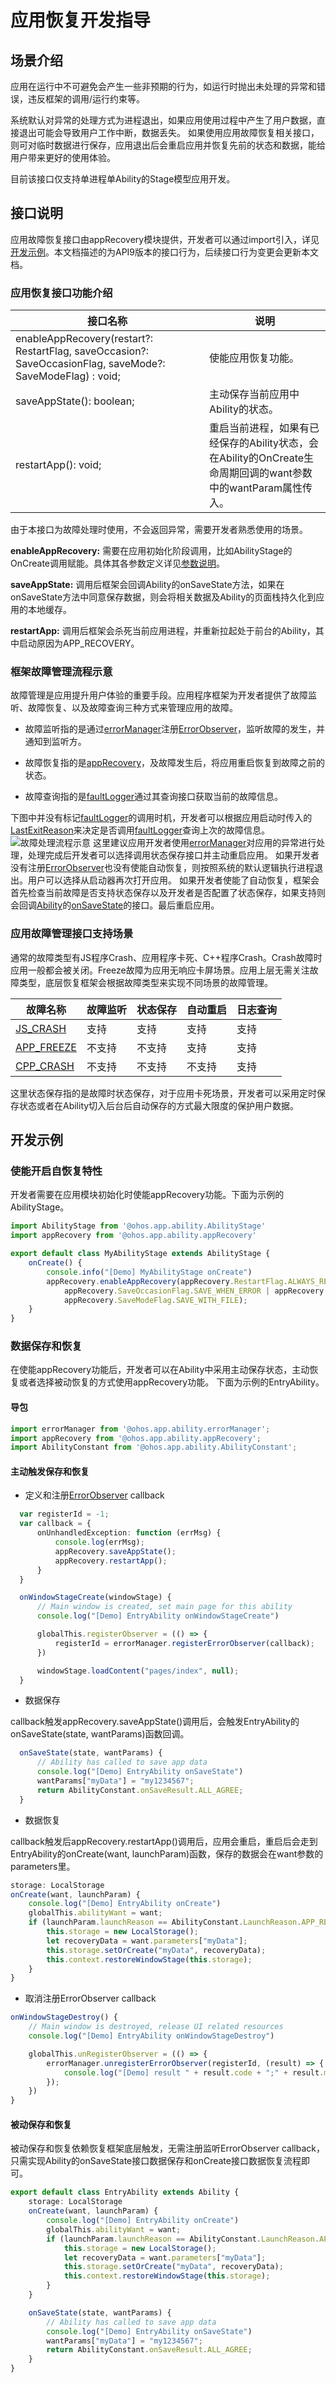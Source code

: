 # 应用恢复开发指导

## 场景介绍

应用在运行中不可避免会产生一些非预期的行为，如运行时抛出未处理的异常和错误，违反框架的调用/运行约束等。

系统默认对异常的处理方式为进程退出，如果应用使用过程中产生了用户数据，直接退出可能会导致用户工作中断，数据丢失。
如果使用应用故障恢复相关接口，则可对临时数据进行保存，应用退出后会重启应用并恢复先前的状态和数据，能给用户带来更好的使用体验。

目前该接口仅支持单进程单Ability的Stage模型应用开发。

## 接口说明

应用故障恢复接口由appRecovery模块提供，开发者可以通过import引入，详见[开发示例](#开发示例)。本文档描述的为API9版本的接口行为，后续接口行为变更会更新本文档。

### 应用恢复接口功能介绍

| 接口名称                                                       | 说明                                                 |
| ------------------------------------------------------------ | ---------------------------------------------------- |
| enableAppRecovery(restart?: RestartFlag, saveOccasion?: SaveOccasionFlag, saveMode?: SaveModeFlag) : void; | 使能应用恢复功能。|
| saveAppState(): boolean; | 主动保存当前应用中Ability的状态。  |
| restartApp(): void; | 重启当前进程，如果有已经保存的Ability状态，会在Ability的OnCreate生命周期回调的want参数中的wantParam属性传入。 |

由于本接口为故障处理时使用，不会返回异常，需要开发者熟悉使用的场景。

**enableAppRecovery:** 需要在应用初始化阶段调用，比如AbilityStage的OnCreate调用赋能。具体其各参数定义详见[参数说明](../reference/apis/js-apis-app-ability-appRecovery.md)。

**saveAppState:** 调用后框架会回调Ability的onSaveState方法，如果在onSaveState方法中同意保存数据，则会将相关数据及Ability的页面栈持久化到应用的本地缓存。

**restartApp:** 调用后框架会杀死当前应用进程，并重新拉起处于前台的Ability，其中启动原因为APP_RECOVERY。

### 框架故障管理流程示意

故障管理是应用提升用户体验的重要手段。应用程序框架为开发者提供了故障监听、故障恢复、以及故障查询三种方式来管理应用的故障。

- 故障监听指的是通过[errorManager](../reference/apis/js-apis-app-ability-errorManager.md)注册[ErrorObserver](../reference/apis/js-apis-inner-application-errorObserver.md)，监听故障的发生，并通知到监听方。

- 故障恢复指的是[appRecovery](../reference/apis/js-apis-app-ability-appRecovery.md)，及故障发生后，将应用重启恢复到故障之前的状态。

- 故障查询指的是[faultLogger](../reference/apis/js-apis-faultLogger.md)通过其查询接口获取当前的故障信息。

下图中并没有标记[faultLogger](../reference/apis/js-apis-faultLogger.md)的调用时机，开发者可以根据应用启动时传入的[LastExitReason](../reference/apis/js-apis-app-ability-abilityConstant.md#abilityconstantlastexitreason)来决定是否调用[faultLogger](../reference/apis/js-apis-faultLogger.md)查询上次的故障信息。
![故障处理流程示意](./figures/20221106203527.png)
这里建议应用开发者使用[errorManager](../reference/apis/js-apis-app-ability-errorManager.md)对应用的异常进行处理，处理完成后开发者可以选择调用状态保存接口并主动重启应用。
如果开发者没有注册[ErrorObserver](../reference/apis/js-apis-inner-application-errorObserver.md)也没有使能自动恢复，则按照系统的默认逻辑执行进程退出。用户可以选择从启动器再次打开应用。
如果开发者使能了自动恢复，框架会首先检查当前故障是否支持状态保存以及开发者是否配置了状态保存，如果支持则会回调[Ability](../reference/apis/js-apis-app-ability-uiAbility.md)的[onSaveState](../reference/apis/js-apis-app-ability-uiAbility.md#uiabilityonsavestate)的接口。最后重启应用。

### 应用故障管理接口支持场景

通常的故障类型有JS程序Crash、应用程序卡死、C++程序Crash。Crash故障时应用一般都会被关闭。Freeze故障为应用无响应卡屏场景。应用上层无需关注故障类型，底层恢复框架会根据故障类型来实现不同场景的故障管理。

| 故障名称   | 故障监听  | 状态保存 | 自动重启 | 日志查询 |
| ----------|--------- |--------- |--------- |--------- |
| [JS_CRASH](../reference/apis/js-apis-faultLogger.md#faulttype) | 支持|支持|支持|支持|
| [APP_FREEZE](../reference/apis/js-apis-faultLogger.md#faulttype) | 不支持|不支持|支持|支持|
| [CPP_CRASH](../reference/apis/js-apis-faultLogger.md#faulttype) | 不支持|不支持|不支持|支持|

这里状态保存指的是故障时状态保存，对于应用卡死场景，开发者可以采用定时保存状态或者在Ability切入后台后自动保存的方式最大限度的保护用户数据。



## 开发示例

### 使能开启自恢复特性

   开发者需要在应用模块初始化时使能appRecovery功能。下面为示例的AbilityStage。

```ts
import AbilityStage from '@ohos.app.ability.AbilityStage'
import appRecovery from '@ohos.app.ability.appRecovery'

export default class MyAbilityStage extends AbilityStage {
    onCreate() {
        console.info("[Demo] MyAbilityStage onCreate")
        appRecovery.enableAppRecovery(appRecovery.RestartFlag.ALWAYS_RESTART,
            appRecovery.SaveOccasionFlag.SAVE_WHEN_ERROR | appRecovery.SaveOccasionFlag.SAVE_WHEN_BACKGROUND,
            appRecovery.SaveModeFlag.SAVE_WITH_FILE);
    }
}
```

### 数据保存和恢复

在使能appRecovery功能后，开发者可以在Ability中采用主动保存状态，主动恢复或者选择被动恢复的方式使用appRecovery功能。
下面为示例的EntryAbility。

#### 导包

```ts
import errorManager from '@ohos.app.ability.errorManager';
import appRecovery from '@ohos.app.ability.appRecovery';
import AbilityConstant from '@ohos.app.ability.AbilityConstant';
```

#### 主动触发保存和恢复

- 定义和注册[ErrorObserver](../reference/apis/js-apis-inner-application-errorObserver.md) callback

```ts
  var registerId = -1;
  var callback = {
      onUnhandledException: function (errMsg) {
          console.log(errMsg);
          appRecovery.saveAppState();
          appRecovery.restartApp();
      }
  }

  onWindowStageCreate(windowStage) {
      // Main window is created, set main page for this ability
      console.log("[Demo] EntryAbility onWindowStageCreate")

      globalThis.registerObserver = (() => {
          registerId = errorManager.registerErrorObserver(callback);
      })

      windowStage.loadContent("pages/index", null);
  }
```

- 数据保存

callback触发appRecovery.saveAppState()调用后，会触发EntryAbility的onSaveState(state, wantParams)函数回调。

```ts
  onSaveState(state, wantParams) {
      // Ability has called to save app data
      console.log("[Demo] EntryAbility onSaveState")
      wantParams["myData"] = "my1234567";
      return AbilityConstant.onSaveResult.ALL_AGREE;
  }
```

- 数据恢复

callback触发后appRecovery.restartApp()调用后，应用会重启，重启后会走到EntryAbility的onCreate(want, launchParam)函数，保存的数据会在want参数的parameters里。

```ts
storage: LocalStorage
onCreate(want, launchParam) {
    console.log("[Demo] EntryAbility onCreate")
    globalThis.abilityWant = want;
    if (launchParam.launchReason == AbilityConstant.LaunchReason.APP_RECOVERY) {
        this.storage = new LocalStorage();
        let recoveryData = want.parameters["myData"];
        this.storage.setOrCreate("myData", recoveryData);
        this.context.restoreWindowStage(this.storage);
    }
}
```

- 取消注册ErrorObserver callback

```ts
onWindowStageDestroy() {
    // Main window is destroyed, release UI related resources
    console.log("[Demo] EntryAbility onWindowStageDestroy")

    globalThis.unRegisterObserver = (() => {
        errorManager.unregisterErrorObserver(registerId, (result) => {
            console.log("[Demo] result " + result.code + ";" + result.message)
        });
    })
}
```

#### 被动保存和恢复

被动保存和恢复依赖恢复框架底层触发，无需注册监听ErrorObserver callback，只需实现Ability的onSaveState接口数据保存和onCreate接口数据恢复流程即可。

```ts
export default class EntryAbility extends Ability {
    storage: LocalStorage
    onCreate(want, launchParam) {
        console.log("[Demo] EntryAbility onCreate")
        globalThis.abilityWant = want;
        if (launchParam.launchReason == AbilityConstant.LaunchReason.APP_RECOVERY) {
            this.storage = new LocalStorage();
            let recoveryData = want.parameters["myData"];
            this.storage.setOrCreate("myData", recoveryData);
            this.context.restoreWindowStage(this.storage);
        }
    }

    onSaveState(state, wantParams) {
        // Ability has called to save app data
        console.log("[Demo] EntryAbility onSaveState")
        wantParams["myData"] = "my1234567";
        return AbilityConstant.onSaveResult.ALL_AGREE;
    }
}
```

